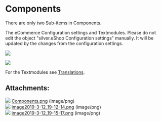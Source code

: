 #  Components 

There are only two Sub-items in Components.

The eCommerce Configuration settings and Textmodules. Please do not edit the object "silver.eShop Configuration settings" manually. It will be updated by the changes from the configuration settings.

![](attachments/23561052/23570767.png)

![](attachments/23561052/23570766.png)

For the Textmodules see [Translations](23560673.html).

## Attachments:

![](images/icons/bullet_blue.gif) [Components.png](attachments/23561052/23570913.png) (image/png)  
![](images/icons/bullet_blue.gif) [image2019-3-12\_19-12-14.png](attachments/23561052/23570767.png) (image/png)  
![](images/icons/bullet_blue.gif) [image2019-3-12\_19-15-17.png](attachments/23561052/23570766.png) (image/png)  
